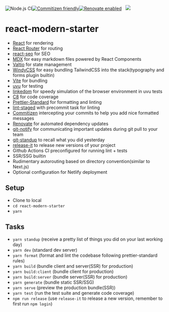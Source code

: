 ![Node.js CI](https://github.com/thelinuxlich/react-modern-starter/workflows/Node.js%20CI/badge.svg)[![Commitizen friendly](https://img.shields.io/badge/commitizen-friendly-brightgreen.svg)](http://commitizen.github.io/cz-cli/)[![Renovate enabled](https://img.shields.io/badge/renovate-enabled-brightgreen.svg)](https://renovatebot.com/)&nbsp;&nbsp;&nbsp;<a href="https://app.netlify.com/start/deploy?repository=https://github.com/thelinuxlich/react-modern-starter"><img src="https://www.netlify.com/img/deploy/button.svg"></a>

# react-modern-starter

- [React](https://reactjs.org/docs/getting-started.html) for rendering
- [React Router](https://reactrouter.com/web/guides/quick-start) for routing
- [react-seo](https://github.com/americanexpress/react-seo) for SEO
- [MDX](https://mdxjs.com/) for easy markdown files powered by React Components
- [Valtio](https://github.com/pmndrs/valtio) for state management
- [WindyCSS](https://github.com/voorjaar/windicss/wiki/Introduction) for easy bundling TailwindCSS into the stack(typography and forms plugin builtin)
- [Vite](https://vitejs.dev/guide/) for bundling
- [uvu](https://github.com/lukeed/uvu) for testing
- [linkedom](https://github.com/WebReflection/linkedom) for speedy simulation of the browser environment in uvu tests
- [C8](https://github.com/bcoe/c8) for code coverage
- [Prettier-Standard](https://github.com/sheerun/prettier-standard) for formatting and linting
- [lint-staged](https://github.com/okonet/lint-staged) with precommit task for linting
- [Commitizen](https://github.com/commitizen/cz-cli) intercepting your commits to help you add nice formatted messages
- [Renovate](https://github.com/renovatebot/renovate) for automated dependency updates
- [git-notify](https://github.com/jevakallio/git-notify) for communicating important updates during git pull to your team
- [git-standup](https://github.com/kamranahmedse/git-standup) to recall what you did yesterday
- [release-it](https://github.com/release-it/release-it) to release new versions of your project
- Github Actions CI preconfigured for running lint + tests
- SSR/SSG builtin
- Rudimentary autorouting based on directory convention(similar to Next.js)
- Optional configuration for Netlify deployment

## Setup

- Clone to local
- `cd react-modern-starter`
- `yarn`

## Tasks

- `yarn standup` (receive a pretty list of things you did on your last working day)
- `yarn dev` (standard dev server)
- `yarn format` (format and lint the codebase following prettier-standard rules)
- `yarn build` (bundle client and server(SSR) for production)
- `yarn build:client` (bundle client for production)
- `yarn build:server` (bundle server(SSR) for production)
- `yarn generate` (bundle static SSR/SSG)
- `yarn serve` (preview the production bundle(SSR))
- `yarn test` (run the test suite and generate code coverage)
- `npm run release` (use `release-it` to release a new version, remember to first run `npm login`)
